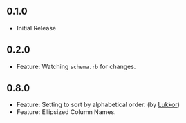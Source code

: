 ## 0.1.0
* Initial Release

## 0.2.0
* Feature: Watching `schema.rb` for changes.

## 0.8.0
* Feature: Setting to sort by alphabetical order. (by [Lukkor]( https://github.com/Lukkor))
* Feature: Ellipsized Column Names.
